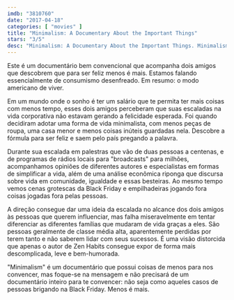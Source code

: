 ```yaml
---
imdb: "3810760"
date: "2017-04-18"
categories: [ "movies" ]
title: "Minimalism: A Documentary About the Important Things"
stars: "3/5"
desc: "Minimalism: A Documentary About the Important Things. Minimalism: A Documentary About the Important Things (USA, 2015). Dirigido por Matt D'Avella. Com Dan Harris (Himself), Joshua Becker (Himself), Shannon Whitehead (Herself), Sam Harris (Himself), Rick Hanson (Himself), Jay Austin (Himself), Joshua Fields Millburn (Himself), Ryan Nicodemus (Himself), Leo Babauta (Himself)."
---
```

Este é um documentário bem convencional que acompanha dois amigos que descobrem que para ser feliz menos é mais. Estamos falando essencialmente de consumismo desenfreado. Em resumo: o modo americano de viver.

Em um mundo onde o sonho é ter um salário que te permita ter mais coisas com menos tempo, esses dois amigos perceberam que suas escaladas na vida corporativa não estavam gerando a felicidade esperada. Foi quando decidiram adotar uma forma de vida minimalista, com menos peças de roupa, uma casa menor e menos coisas inúteis guardadas nela. Descobre a fórmula para ser feliz e saem pelo país pregando a palavra.

Durante sua escalada em palestras que vão de duas pessoas a centenas, e de programas de rádios locais para "broadcasts" para milhões, acompanhamos opiniões de diferentes autores e especialistas em formas de simplificar a vida, além de uma análise econômica riponga que discursa sobre vida em comunidade, igualdade e essas besteiras. Ao mesmo tempo vemos cenas grotescas da Black Friday e empilhadeiras jogando fora coisas jogadas fora pelas pessoas.

A direção consegue dar uma ideia da escalada no alcance dos dois amigos às pessoas que querem influenciar, mas falha miseravelmente em tentar diferenciar as diferentes famílias que mudaram de vida graças a eles. São pessoas geralmente de classe média alta, aparentemente perdidas por terem tanto e não saberem lidar com seus sucessos. É uma visão distorcida que apenas o autor de Zen Habits consegue expor de forma mais descomplicada, leve e bem-humorada.

"Minimalism" é um documentário que possui coisas de menos para nos convencer, mas foque-se na mensagem e não precisará de um documentário inteiro para te convencer: não seja como aqueles casos de pessoas brigando na Black Friday. Menos é mais.
